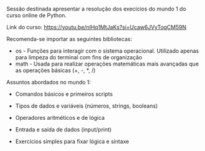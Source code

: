 Sessão destinada apresentar a resolução dos execícios do mundo 1 do curso online de Python.

Link do curso: https://youtu.be/nIHq1MtJaKs?si=Ucaw6JVyToqCM59N

Recomenda-se importar as seguintes bibliotecas:

- os - Funções para interagir com o sistema operacional. Utilizado apenas para limpeza do terminal com fins de organização
- math - Usada para realizar operações matemáticas mais avançadas que as operações básicas (+, -, *, /)

Assuntos abordados no mundo 1:

- Comandos básicos e primeiros scripts

- Tipos de dados e variáveis (números, strings, booleans)

- Operadores aritméticos e de lógica

- Entrada e saída de dados (input/print)

- Exercícios simples para fixar lógica e sintaxe 
